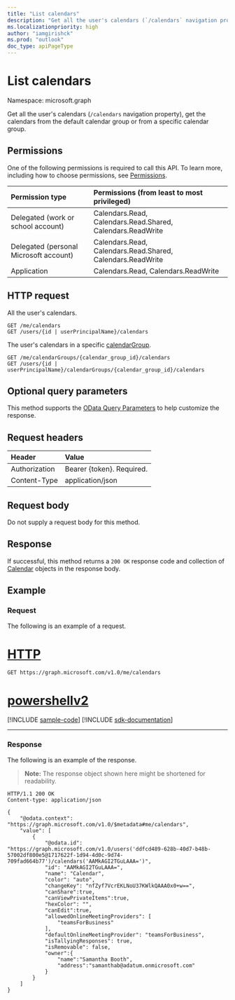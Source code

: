 ```yaml
---
title: "List calendars"
description: "Get all the user's calendars (`/calendars` navigation property), get the calendars from the default calendar group or from a specific calendar group. "
ms.localizationpriority: high
author: "iamgirishck"
ms.prod: "outlook"
doc_type: apiPageType
---
```


# List calendars

Namespace: microsoft.graph

Get all the user's calendars (`/calendars` navigation property), get the calendars from the default calendar group or from a specific calendar group. 
## Permissions
One of the following permissions is required to call this API. To learn more, including how to choose permissions, see [Permissions](/graph/permissions-reference).

|Permission type      | Permissions (from least to most privileged)              |
|:--------------------|:---------------------------------------------------------|
|Delegated (work or school account) | Calendars.Read, Calendars.Read.Shared, Calendars.ReadWrite    |
|Delegated (personal Microsoft account) | Calendars.Read, Calendars.Read.Shared, Calendars.ReadWrite    |
|Application | Calendars.Read, Calendars.ReadWrite |

## HTTP request
<!-- { "blockType": "ignored" } -->

All the user's calendars.
```http
GET /me/calendars
GET /users/{id | userPrincipalName}/calendars
```

The user's calendars in a specific [calendarGroup](../resources/calendargroup.md).
```http
GET /me/calendarGroups/{calendar_group_id}/calendars
GET /users/{id | userPrincipalName}/calendarGroups/{calendar_group_id}/calendars
```

## Optional query parameters
This method supports the [OData Query Parameters](/graph/query-parameters) to help customize the response.
## Request headers
| Header       | Value |
|:---------------|:--------|
| Authorization  | Bearer {token}. Required.  |
| Content-Type   | application/json |

## Request body
Do not supply a request body for this method.

## Response

If successful, this method returns a `200 OK` response code and collection of [Calendar](../resources/calendar.md) objects in the response body.
## Example
### Request
The following is an example of a request.

# [HTTP](#tab/http)
<!-- {
  "blockType": "request",
  "name": "user_get_calendars"
}-->
```msgraph-interactive
GET https://graph.microsoft.com/v1.0/me/calendars
```

# [powershellv2](#tab/powershellv2)
[!INCLUDE [sample-code](../includes/snippets/powershellv2/user-get-calendars-powershellv2-snippets.md)]
[!INCLUDE [sdk-documentation](../includes/snippets/snippets-sdk-documentation-link.md)]

---

### Response
The following is an example of the response. 
>**Note:** The response object shown here might be shortened for readability.
<!-- {
  "blockType": "response",
  "truncated": true,
  "@odata.type": "microsoft.graph.calendar",
  "isCollection": true
} -->
```http
HTTP/1.1 200 OK
Content-type: application/json

{
    "@odata.context": "https://graph.microsoft.com/v1.0/$metadata#me/calendars",
    "value": [
        {
            "@odata.id": "https://graph.microsoft.com/v1.0/users('ddfcd489-628b-40d7-b48b-57002df800e5@1717622f-1d94-4d0c-9d74-709fad664b77')/calendars('AAMkAGI2TGuLAAA=')",
            "id": "AAMkAGI2TGuLAAA=",
            "name": "Calendar",
            "color": "auto",
            "changeKey": "nfZyf7VcrEKLNoU37KWlkQAAA0x0+w==",
            "canShare":true,
            "canViewPrivateItems":true,
            "hexColor": "",
            "canEdit":true,
            "allowedOnlineMeetingProviders": [
                "teamsForBusiness"
            ],
            "defaultOnlineMeetingProvider": "teamsForBusiness",
            "isTallyingResponses": true,
            "isRemovable": false,
            "owner":{
                "name":"Samantha Booth",
                "address":"samanthab@adatum.onmicrosoft.com"
            }
        }
    ]
}
```

<!-- uuid: 8fcb5dbc-d5aa-4681-8e31-b001d5168d79
2015-10-25 14:57:30 UTC -->
<!-- {
  "type": "#page.annotation",
  "description": "List calendars",
  "keywords": "",
  "section": "documentation",
  "tocPath": "",
  "suppressions": [
  ]
}-->
